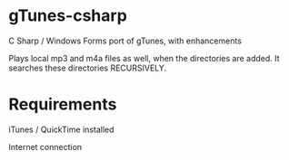 gTunes-csharp
=============

C Sharp / Windows Forms port of gTunes, with enhancements


Plays local mp3 and m4a files as well, when the directories are added. It searches these directories RECURSIVELY.


Requirements
============

iTunes / QuickTime installed

Internet connection

